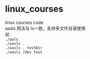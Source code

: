 # linux_courses
linux courses code<br> 
aasls 用法与 ls一致，支持多文件目录使用<br>
如<br>
`./aals`<br>
`./aasls . `<br>
`./aasls . testDir`<br>
`./aasls /dev test`<br>
